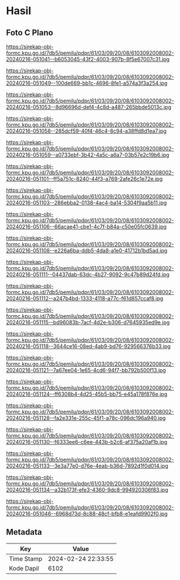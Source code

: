 # Hasil

## Foto C Plano

https://sirekap-obj-formc.kpu.go.id/7db5/pemilu/pdpr/61/03/09/20/08/6103092008002-20240216-051041--b6053045-43f2-4003-907b-8f5e67007c31.jpg

https://sirekap-obj-formc.kpu.go.id/7db5/pemilu/pdpr/61/03/09/20/08/6103092008002-20240216-051049--100de669-bb1c-4696-8fe1-a574a3f3a254.jpg

https://sirekap-obj-formc.kpu.go.id/7db5/pemilu/pdpr/61/03/09/20/08/6103092008002-20240216-051053--8d96696d-def4-4c8d-a487-265bbde5013c.jpg

https://sirekap-obj-formc.kpu.go.id/7db5/pemilu/pdpr/61/03/09/20/08/6103092008002-20240216-051058--285dcf59-40f4-46c4-8c94-a38ffd8d1ea7.jpg

https://sirekap-obj-formc.kpu.go.id/7db5/pemilu/pdpr/61/03/09/20/08/6103092008002-20240216-051059--a0733ebf-3b42-4a5c-a6a7-03b57e2c19b6.jpg

https://sirekap-obj-formc.kpu.go.id/7db5/pemilu/pdpr/61/03/09/20/08/6103092008002-20240216-051101--ff5a751c-8240-44f3-a769-2afe26c1e72e.jpg

https://sirekap-obj-formc.kpu.go.id/7db5/pemilu/pdpr/61/03/09/20/08/6103092008002-20240216-051103--286ebba2-0138-4ac4-ba14-5304f9aa5b11.jpg

https://sirekap-obj-formc.kpu.go.id/7db5/pemilu/pdpr/61/03/09/20/08/6103092008002-20240216-051106--66acae41-cbe1-4c7f-b84a-c50e05fc0639.jpg

https://sirekap-obj-formc.kpu.go.id/7db5/pemilu/pdpr/61/03/09/20/08/6103092008002-20240216-051108--e226a6ba-ddb5-4da8-a1e0-41712b1bd5ad.jpg

https://sirekap-obj-formc.kpu.go.id/7db5/pemilu/pdpr/61/03/09/20/08/6103092008002-20240216-051111--04437dab-63dc-4b27-9092-9c47b89d24fd.jpg

https://sirekap-obj-formc.kpu.go.id/7db5/pemilu/pdpr/61/03/09/20/08/6103092008002-20240216-051112--a247b4bd-1333-4118-a77c-f61d857ccaf8.jpg

https://sirekap-obj-formc.kpu.go.id/7db5/pemilu/pdpr/61/03/09/20/08/6103092008002-20240216-051115--bd96083b-7acf-4d2e-b306-d7645935ed9e.jpg

https://sirekap-obj-formc.kpu.go.id/7db5/pemilu/pdpr/61/03/09/20/08/6103092008002-20240216-051118--3644ce16-08ed-4ab9-bd76-929566376b33.jpg

https://sirekap-obj-formc.kpu.go.id/7db5/pemilu/pdpr/61/03/09/20/08/6103092008002-20240216-051121--7a67ee04-1e65-4cd6-94f7-bb792b500f13.jpg

https://sirekap-obj-formc.kpu.go.id/7db5/pemilu/pdpr/61/03/09/20/08/6103092008002-20240216-051124--ff6308b4-4d25-45b5-bb75-e45a178f876e.jpg

https://sirekap-obj-formc.kpu.go.id/7db5/pemilu/pdpr/61/03/09/20/08/6103092008002-20240216-051128--fa2e331e-255c-45f1-a78c-096dc196a940.jpg

https://sirekap-obj-formc.kpu.go.id/7db5/pemilu/pdpr/61/03/09/20/08/6103092008002-20240216-051130--f6333ee6-c6ee-443b-b2c6-af375a20af1b.jpg

https://sirekap-obj-formc.kpu.go.id/7db5/pemilu/pdpr/61/03/09/20/08/6103092008002-20240216-051133--3e3a77e0-d76e-4eab-b36d-7892d1f0d014.jpg

https://sirekap-obj-formc.kpu.go.id/7db5/pemilu/pdpr/61/03/09/20/08/6103092008002-20240216-051134--a32b173f-efe3-4360-9dc8-994920306f83.jpg

https://sirekap-obj-formc.kpu.go.id/7db5/pemilu/pdpr/61/03/09/20/08/6103092008002-20240216-051046--6968d73d-8c88-48cf-bfb8-e1eafd9902f0.jpg


## Metadata

| Key        | Value               |
| ---------- | ------------------- |
| Time Stamp | 2024-02-24 22:33:55 |
| Kode Dapil | 6102                |



